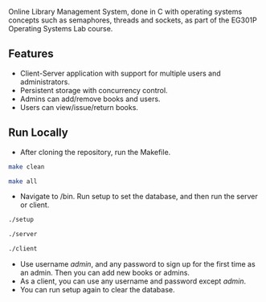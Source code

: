 Online Library Management System, done in C with operating systems concepts such as semaphores, threads and sockets, as part of the EG301P Operating Systems Lab course.

## Features

- Client-Server application with support for multiple users and administrators.
- Persistent storage with concurrency control.
- Admins can add/remove books and users.
- Users can view/issue/return books.

## Run Locally

- After cloning the repository, run the Makefile.
```bash
make clean
```
```bash
make all
```

- Navigate to /bin. Run setup to set the database, and then run the server or client.

```bash
./setup
```

```bash
./server
```

```bash
./client
```

- Use username _admin_, and any password to sign up for the first time as an admin. Then you can add new books or admins. 
- As a client, you can use any username and password except _admin_.
- You can run setup again to clear the database.